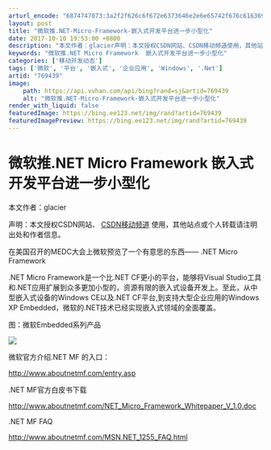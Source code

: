 ```yaml
---
arturl_encode: "6874747073:3a2f2f626c6f672e6373646e2e6e65742f676c61636965724c:616e2f61727469636c652f64657461696c732f373639343339"
layout: post
title: "微软推.NET-Micro-Framework-嵌入式开发平台进一步小型化"
date: 2017-10-10 19:53:00 +0800
description: "本文作者：glacier声明：本文授权CSDN网站、CSDN移动频道使用，其他站点或个人转载请注明出"
keywords: "微软推.NET Micro Framework  嵌入式开发平台进一步小型化"
categories: ['移动开发动态']
tags: ['微软', '平台', '嵌入式', '企业应用', 'Windows', '.Net']
artid: "769439"
image:
    path: https://api.vvhan.com/api/bing?rand=sj&artid=769439
    alt: "微软推.NET-Micro-Framework-嵌入式开发平台进一步小型化"
render_with_liquid: false
featuredImage: https://bing.ee123.net/img/rand?artid=769439
featuredImagePreview: https://bing.ee123.net/img/rand?artid=769439
---
```


# 微软推.NET Micro Framework 嵌入式开发平台进一步小型化

本文作者：glacier
  
声明：本文授权CSDN网站、
[CSDN移动频道](http://mobile.csdn.net)
使用，其他站点或个人转载请注明出处和作者信息。

在美国召开的MEDC大会上微软预览了一个有意思的东西—— .NET Micro Framework
  
  
.NET Micro Framework是一个比.NET CF更小的平台，能够将Visual Studio工具和.NET应用扩展到众多更加小型的，资源有限的嵌入式设备开发上。至此，从中型嵌入式设备的Windows CE以及.NET CF平台,到支持大型企业应用的Windows XP Embedded，微软的.NET技术已经实现嵌入式领域的全面覆盖。

图：微软Embedded系列产品

![](https://i-blog.csdnimg.cn/blog_migrate/a94963475c369cb0a20be9a071140805.jpeg)

微软官方介绍.NET MF 的入口：
  
<http://www.aboutnetmf.com/entry.asp>

.NET MF官方白皮书下载
  
<http://www.aboutnetmf.com/NET_Micro_Framework_Whitepaper_V_1.0.doc>

.NET MF FAQ
  
<http://www.aboutnetmf.com/MSN.NET_1255_FAQ.html>